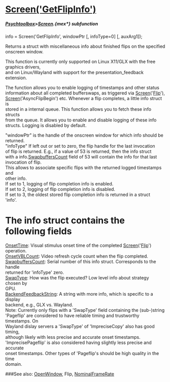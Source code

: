 # [Screen('GetFlipInfo')](Screen-GetFlipInfo) 
##### [Psychtoolbox](Psychtoolbox)>[Screen](Screen).{mex*} subfunction

info = Screen('GetFlipInfo', windowPtr [, infoType=0] [, auxArg1]);

Returns a struct with miscellaneous info about finished flips on the specified  
onscreen window.  
  
This function is currently only supported on Linux X11/GLX with the free  
graphics drivers,  
and on Linux/Wayland with support for the presentation\_feedback extension.  
  
The function allows you to enable logging of timestamps and other status  
information about all completed bufferswaps, as triggered via [Screen](Screen)('[Flip](Flip)'),  
[Screen](Screen)('AsyncFlipBegin') etc. Whenever a flip completes, a little info struct is  
stored in a internal queue. This function allows you to fetch these info structs  
from the queue. It allows you to enable and disable logging of these info  
structs. Logging is disabled by default.  
  
"windowPtr" is the handle of the onscreen window for which info should be  
returned.  
"infoType" If left out or set to zero, the flip handle for the last invocation  
of flip is returned. E.g., if a value of 53 is returned, then the info struct  
with a info.[SwapbuffersCount](SwapbuffersCount) field of 53 will contain the info for that last  
invocation of flip.  
This allows to associate specific flips with the returned logged timestamps and  
other info.  
If set to 1, logging of flip completion info is enabled.  
If set to 2, logging of flip completion info is disabled.  
If set to 3, the oldest stored flip completion info is returned in a struct  
'info'.  
  
# The info struct contains the following fields  
  
[OnsetTime](OnsetTime): Visual stimulus onset time of the completed [Screen](Screen)('[Flip](Flip)') operation.  
[OnsetVBLCount](OnsetVBLCount): Video refresh cycle count when the flip completed.  
[SwapbuffersCount](SwapbuffersCount): Serial number of this info struct. Corresponds to the handle  
returned for 'infoType' zero.  
[SwapType](SwapType): How was the flip executed? Low level info about strategy chosen by  
GPU.  
[BackendFeedbackString](BackendFeedbackString): A string with more info, which is specific to a display  
backend, e.g., GLX vs. Wayland.  
Note: Currently only flips with a 'SwapType' field containing the (sub-)string  
'Pageflip' are considered to have reliable timing and trustworthy timestamps. On  
Wayland dislay servers a 'SwapType' of 'ImpreciseCopy' also has good timing,  
although likely with less precise and accurate onset timestamps.  
'ImprecisePageflip' is also considered having slightly less precise and accurate  
onset timestamps. Other types of 'Pageflip's should be high quality in the time  
domain.  
  
  


###See also:
[OpenWindow](Screen-OpenWindow), Flip, [NominalFrameRate](Screen-NominalFrameRate)

